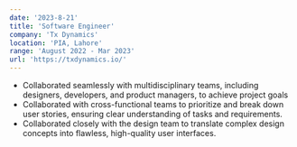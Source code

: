 ```yaml
---
date: '2023-8-21'
title: 'Software Engineer'
company: 'Tx Dynamics'
location: 'PIA, Lahore'
range: 'August 2022 - Mar 2023'
url: 'https://txdynamics.io/'
---
```


- Collaborated seamlessly with multidisciplinary teams, including designers, developers, and product managers, to achieve project goals
- Collaborated with cross-functional teams to prioritize and break down user stories, ensuring clear understanding of tasks and requirements.
- Collaborated closely with the design team to translate complex design concepts into flawless, high-quality user interfaces.
